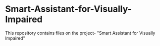 # Smart-Assistant-for-Visually-Impaired
This repository contains files on the project- "Smart Assistant for Visually Impaired" 
